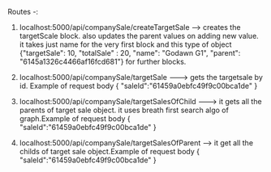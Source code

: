 Routes -:

1. localhost:5000/api/companySale/createTargetSale --> creates the targetScale block. also updates the parent values on adding new value. it takes just name for the very first block and this type of object {"targetSale": 10,
   "totalSale" : 20,
   "name": "Godawn G1",
   "parent": "6145a1326c4466af16fcd681"}
   for further blocks.
2. localhost:5000/api/companySale/targetSale ---> gets the targetsale by id. Example of request body {
   "saleId":"61459a0ebfc49f9c00bca1de"
   }
3. localhost:5000/api/companySale/targetSalesOfChild ---> it gets all the parents of target sale object. it uses breath first search algo of graph.Example of request body {
   "saleId":"61459a0ebfc49f9c00bca1de"
   }

4. localhost:5000/api/companySale/targetSalesOfParent --> it get all the childs of target sale object.Example of request body {
   "saleId":"61459a0ebfc49f9c00bca1de"
   }
